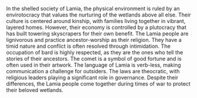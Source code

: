 In the shelled society of Lamia, the physical environment is ruled by an envirotocracy that values the nurturing of the wetlands above all else. Their culture is centered around kinship, with families living together in vibrant, layered homes. However, their economy is controlled by a plutocracy that has built towering skyscrapers for their own benefit. The Lamia people are lignivorous and practice ancestor-worship as their religion. They have a timid nature and conflict is often resolved through intimidation. The occupation of bard is highly respected, as they are the ones who tell the stories of their ancestors. The comet is a symbol of good fortune and is often used in their artwork. The language of Lamia is verb-less, making communication a challenge for outsiders. The laws are theocratic, with religious leaders playing a significant role in governance. Despite their differences, the Lamia people come together during times of war to protect their beloved wetlands.